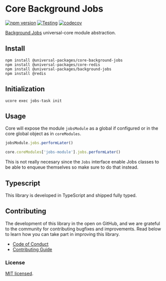 # Core Background Jobs

[![npm version](https://badge.fury.io/js/@universal-packages%2Fcore-background-jobs.svg)](https://www.npmjs.com/package/@universal-packages/core-background-jobs)
[![Testing](https://github.com/universal-packages/universal-core-background-jobs/actions/workflows/testing.yml/badge.svg)](https://github.com/universal-packages/universal-core-background-jobs/actions/workflows/testing.yml)
[![codecov](https://codecov.io/gh/universal-packages/universal-core-background-jobs/branch/main/graph/badge.svg?token=CXPJSN8IGL)](https://codecov.io/gh/universal-packages/universal-core-background-jobs)

[Background Jobs](https://github.com/universal-packages/universal-background-jobs) universal-core module abstraction.

## Install

```shell
npm install @universal-packages/core-background-jobs
npm install @universal-packages/core-redis
npm install @universal-packages/background-jobs
npm install @redis
```

## Initialization

```shell
ucore exec jobs-task init
```
## Usage

Core will expose the module `jobsModule` as a global if configured or in the core global object as in `coreModules`.

```js
jobsModule.jobs.performLater()
```

```js
core.coreModules['jobs-module'].jobs.performLater()
```

This is not really necesary since the `Jobs` interface enable Jobs classes to be able to enqueue themselves so make sure to do that instead.

## Typescript

This library is developed in TypeScript and shipped fully typed.

## Contributing

The development of this library in the open on GitHub, and we are grateful to the community for contributing bugfixes and improvements. Read below to learn how you can take part in improving this library.

- [Code of Conduct](./CODE_OF_CONDUCT.md)
- [Contributing Guide](./CONTRIBUTING.md)

### License

[MIT licensed](./LICENSE).
